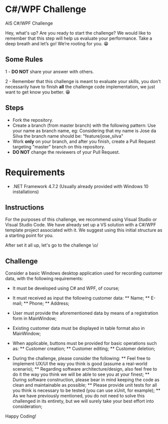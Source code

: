 ﻿# C#/WPF Challenge

AIS C#/WPF Challenge

Hey, what's up? Are you ready to start the challenge? We would like to remember that this step will help us evaluate your performance. Take a deep breath and let’s go!
We’re rooting for you. 😁

## Some Rules

1 - **DO NOT** share your answer with others.

2 - Remember that this challenge is meant to evaluate your skills, you don't necessarily have to finish **all** the challenge code implementation, we just want to get know you better. 😁

## Steps

- Fork the repository.
- Create a branch (from master branch) with the following pattern:
  Use your name as branch name, eg:
  Considering that my name is Jose da Silva the branch name should be: "feature/jose_silva"
- Work **only** on your branch, and after you finish, create a Pull Request targeting "master" branch on this repository.
- **DO NOT** change the reviewers of your Pull Request.

# Requirements 

* .NET Framework 4.7.2 (Usually already provided with Windows 10 installations)

## Instructions
For the purposes of this challenge, we recommend using Visual Studio or Visual Studio Code.
We have already set up a VS solution with a C#/WPF template project associated with it.
We suggest using this initial structure as a starting point for you.

After set it all up, let's go to the challenge \o/

## Challenge 

Consider a basic Windows desktop application used for recording customer data, with the following requirements:

* It must be developed using C# and WPF, of course;
* It must received as input the following customer data:
** Name;
** E-mail;
** Phone;
** Address;
* User must provide the aforementioned data by means of a registration form in MainWindow;
* Existing customer data must be displayed in table format also in MainWindow;
* When applicable, buttons must be provided for basic operations such as:
** Customer creation;
** Customer editing;
** Customer deletion;

* During the challenge, please consider the following:
** Feel free to implement UX/UI the way you think is good (assume a real-world scenario);
** Regarding software architecture/design, also feel free to do it the way you think we will be able to see you at your finest;
** During software construction, please bear in mind keeping the code as clean and maintainable as possible;
** Please provide unit tests for all you think is necessary to be tested (you can use xUnit, for example);
** As we have previously mentioned, you do not need to solve this challenged in its entirety, but we will surely take your best effort into consideration;

Happy Coding!
